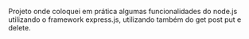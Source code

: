 Projeto onde coloquei em prática algumas funcionalidades do node.js utilizando o framework express.js, utilizando também do get post put e delete.
